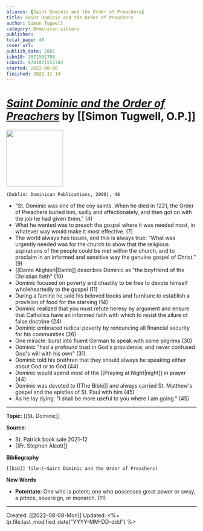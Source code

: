 ```yaml
---
aliases: [Saint Dominic and the Order of Preachers]
title: Saint Dominic and the Order of Preachers
author: Simon Tugwell
category: Dominican sisters
publisher: 
total_page: 48
cover_url: 
publish_date: 2001
isbn10: 1871552788
isbn13: 9781871552782
started: 2022-08-08
finished: 2022-11-14
---
```

# *[Saint Dominic and the Order of Preachers](https://dominicanpublications.com/products/saint-dominic-and-the-order-of-preachers-simon-tugwell-op?variant=44326336393)* by [[Simon Tugwell, O.P.]]

<img src="https://cdn.shopify.com/s/files/1/1934/4903/products/SaintDominicandtheOrderofPreachers-SimonTugwellOP_720x.jpg?v=1634226617" width=150>

`(Dublin: Dominican Publications, 2000), 48`

- "St. Dominic was one of the coy saints. When he died in 1221, the Order of Preachers  buried him, sadly and affectionately, and then got on with the job he had given them." (4)
- What he wanted was to preach the gospel where it was needed most, in whatever way would make it most effective. (7)
- The world always has issues, and this is always true: "What was urgently needed was for the church to show that the religious aspirations of the people could be met within the church, and to proclaim in an informed and sensitive way the genuine gospel of Christ." (9)
- [[Dante Alighieri|Dante]] describes Dominic as "the boyfriend of the Christian faith" (10)
- Dominic focused on poverty and chastity to be free to devote himself wholeheartedly to the gospel (11)
- During a famine he sold his beloved books and furniture to establish a provision of food for the starving (14)
- Dominic realized that you must refute heresy by argument and ensure that Catholics have an informed faith with which to resist the allure of false doctrine (24)
- Dominic embraced radical poverty by renouncing all financial security for his communities (26)
- One miracle: burst into fluent German to speak with some pilgrims (30)
- Dominic "had a profound trust in God's providence, and never confused God's will with his own" (31)
- Dominic told his brethren that they should always be speaking either about God or to God (44)
- Dominic would spend most of the [[Praying at Night|night]] in prayer (44)
- Dominic was devoted to [[The Bible]] and always carried St. Matthew's gospel and the epistles of St. Paul with him (45)
- As he lay dying: "I shall be more useful to you where I am going." (45)

--- 
**Topic**: [[St. Dominic]]

**Source**: 
- St. Patrick book sale 2021-12 
- [[Fr. Stephen Alcott]]

**Bibliography**

```query
[[bib]] file:(~Saint Dominic and the Order of Preachers)
```
 

**New Words**

- **Potentate**: One who is potent; one who possesses great power or sway; a prince, sovereign, or monarch. (11)

---
Created: [[2022-08-08-Mon]]
Updated: <%+ tp.file.last_modified_date("YYYY-MM-DD-ddd") %>
